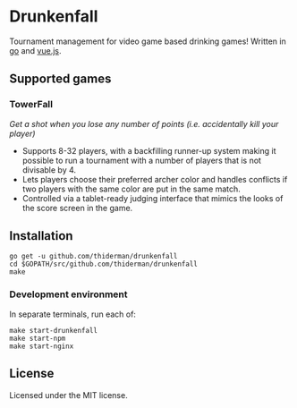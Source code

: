 # Drunkenfall

Tournament management for video game based drinking games! Written in
[go](https://golang.org/) and [vue.js](https://vuejs.org/).

## Supported games

### TowerFall
*Get a shot when you lose any number of points (i.e. accidentally kill your player)*

* Supports 8-32 players, with a backfilling runner-up system making it possible
  to run a tournament with a number of players that is not divisable by 4.
* Lets players choose their preferred archer color and handles conflicts if
  two players with the same color are put in the same match.
* Controlled via a tablet-ready judging interface that mimics the looks of the
  score screen in the game.

## Installation

```
go get -u github.com/thiderman/drunkenfall
cd $GOPATH/src/github.com/thiderman/drunkenfall
make
```

### Development environment

In separate terminals, run each of:

```
make start-drunkenfall
make start-npm
make start-nginx
```

## License

Licensed under the MIT license.
